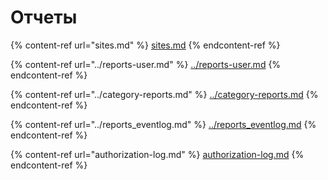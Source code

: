 # Отчеты

{% content-ref url="sites.md" %}
[sites.md](sites.md)
{% endcontent-ref %}

{% content-ref url="../reports-user.md" %}
[../reports-user.md](../reports-user.md)
{% endcontent-ref %}

{% content-ref url="../category-reports.md" %}
[../category-reports.md](../category-reports.md)
{% endcontent-ref %}

{% content-ref url="../reports_eventlog.md" %}
[../reports_eventlog.md](../reports_eventlog.md)
{% endcontent-ref %}

{% content-ref url="authorization-log.md" %}
[authorization-log.md](authorization-log.md)
{% endcontent-ref %}